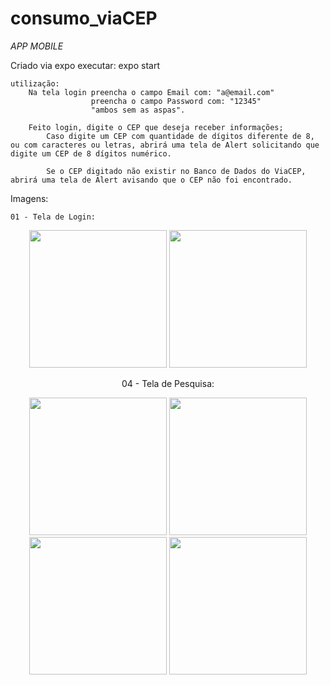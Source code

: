 # consumo_viaCEP

*APP MOBILE*

Criado via expo 
    executar:
        expo start
        
    utilização:
        Na tela login preencha o campo Email com: "a@email.com"
                      preencha o campo Password com: "12345"
                      "ambos sem as aspas".
        
        Feito login, digite o CEP que deseja receber informações;
            Caso digite um CEP com quantidade de dígitos diferente de 8, ou com caracteres ou letras, abrirá uma tela de Alert solicitando que digite um CEP de 8 dígitos numérico.

            Se o CEP digitado não existir no Banco de Dados do ViaCEP, abrirá uma tela de Alert avisando que o CEP não foi encontrado.

  Imagens:
   
    01 - Tela de Login: 
   <div  align ="center"> <img width="220px" heigth="360px" src ="https://user-images.githubusercontent.com/53611115/117585821-e07c2400-b0ea-11eb-92a5-5c6a8bf6e6f5.jpeg">
        <img width="220px" heigth="360px" src ="https://user-images.githubusercontent.com/53611115/117585823-e114ba80-b0ea-11eb-8f6c-473c80dfccd5.jpeg">
    <div>
    
   04 - Tela de Pesquisa: 
    <div  align ="center"> 
        <img width="220px" heigth="360px" src ="https://user-images.githubusercontent.com/53611115/117585825-e1ad5100-b0ea-11eb-9fbd-9c494ca15967.jpeg">
        <img width="220px" heigth="360px" src ="https://user-images.githubusercontent.com/53611115/117585826-e245e780-b0ea-11eb-87fc-f4b225d98df5.jpeg">
        <img width="220px" heigth="360px" src ="https://user-images.githubusercontent.com/53611115/117585827-e245e780-b0ea-11eb-9955-1941abc3dd22.jpeg">
        <img width="220px" heigth="360px" src ="https://user-images.githubusercontent.com/53611115/117585828-e2de7e00-b0ea-11eb-9e47-84a3663f23c2.jpeg">
   <div>
